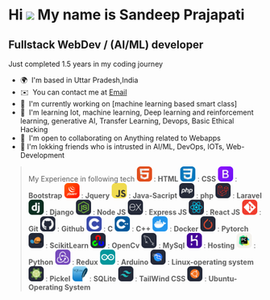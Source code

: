 Hi ![](https://user-images.githubusercontent.com/18350557/176309783-0785949b-9127-417c-8b55-ab5a4333674e.gif)  My name is Sandeep Prajapati
=================================================================================================================================

Fullstack WebDev / (AI/ML) developer
------------------------------------

Just completed 1.5 years in my coding journey

* 🌍  I'm based in Uttar Pradesh,India
* ✉️  You can contact me at [Email](mailto:6392424180sandeep@gmail.com)
* 🚀  I'm currently working on [machine learning based smart class]
* 🧠  I'm learning Iot, machine learning, Deep learning and reinforcement learning, generative AI, Transfer Learning, Devops, Basic Ethical Hacking
* 🤝  I'm open to collaborating on Anything related to Webapps
* 🤝  I'm lokking friends who is intrusted in AI/ML, DevOps, IOTs, Web-Development

> My Experience in following tech
   <img src = "./icons/HTML.svg" style = "width : 30px"> : **HTML**
   <img src = "./icons/CSS.svg" style = "width : 30px"> : **CSS**
   <img src = "./icons/Bootstrap.svg" style = "width : 30px"> : **Bootstrap**
   <img src = "./icons/JQuery.svg" style = "width : 30px"> : **Jquery**
   <img src = "./icons/JavaScript.svg" style = "width : 30px"> : **Java-Sacript**
   <img src = "./icons/PHP-Dark.svg" style = "width : 30px"> : **php**
   <img src = "./icons/Laravel-Dark.svg" style = "width : 30px"> : **Laravel**
   <img src = "./icons/Django.svg" style = "width : 30px"> : **Django**
   <img src = "./icons/NodeJS-Dark.svg" style = "width : 30px"> : **Node JS**
   <img src = "./icons/ExpressJS-Dark.svg" style = "width : 30px"> : **Express JS**
   <img src = "./icons/React-Dark.svg" style = "width : 30px"> : **React JS** 
   <img src = "./icons/Git.svg" style = "width : 30px"> : **Git**
   <img src = "./icons/Github-Dark.svg" style = "width : 30px"> : **Github**
   <img src = "./icons/C.svg" style = "width : 30px"> : **C**
   <img src = "./icons/CPP.svg" style = "width : 30px"> : **C++**
   <img src = "./icons/Docker.svg" style = "width : 30px"> : **Docker**
   <img src = "./icons/PyTorch-Dark.svg" style = "width : 30px"> : **Pytorch**
   <img src = "./icons/ScikitLearn-Dark.svg" style = "width : 30px"> : **ScikitLearn**
   <img src = "./icons/OpenCV-Dark.svg" style = "width : 30px"> : **OpenCv**
   <img src = "./icons/MySQL-Dark.svg" style = "width : 30px"> : **MySql**
   <img src = "./icons/Heroku.svg" style = "width : 30px"> : **Hosting**
   <img src = "./icons/PyCharm-Light.svg" style = "width : 30px"> : **Python**
   <img src = "./icons/Redux.svg" style = "width : 30px"> : **Redux**
   <img src = "./icons/Arduino.svg" style = "width : 30px"> : **Arduino**
   <img src = "./icons/Kali-Dark.svg" style = "width : 30px"> : **Linux-operating system**
   <img src = "./icons/Pkl-Dark.svg" style = "width : 30px"> : **Pickel**
   <img src = "./icons/SQLite.svg" style = "width : 30px"> : **SQLite**
   <img src = "./icons/TailwindCSS-Dark.svg" style = "width : 30px"> : **TailWind CSS**
   <img src = "./icons/Ubuntu-Dark.svg" style = "width : 30px"> : **Ubuntu-Operating System**



